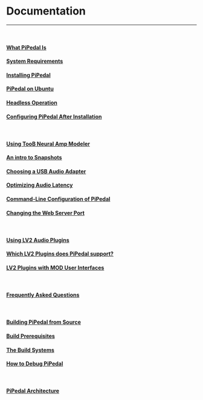 # Documentation
---

&nbsp;

#### [What PiPedal Is](AboutPiPedal.md)

#### [System Requirements](SystemRequirements.md)

#### [Installing PiPedal](Installing.md)
#### [PiPedal on Ubuntu](Ubuntu.md)
#### [Headless Operation](HeadlessOperation.md)
#### [Configuring PiPedal After Installation](Configuring.md)  
&nbsp;
#### [Using TooB Neural Amp Modeler](UsingNAM.md)  
#### [An intro to Snapshots](Snapshots.md)  
#### [Choosing a USB Audio Adapter](ChoosingAUsbAudioAdapter.md)  
#### [Optimizing Audio Latency](AudioLatency.md)  
#### [Command-Line Configuration of PiPedal](CommandLine.md)
#### [Changing the Web Server Port](ChangingTheWebServerPort.md)

&nbsp;
#### [Using LV2 Audio Plugins](UsingLv2Plugins.md)
#### [Which LV2 Plugins does PiPedal support?](WhichLv2PluginsAreSupported.md)
#### [LV2 Plugins with MOD User Interfaces](ModUiSupport.md)

&nbsp;

#### [Frequently Asked Questions](FAQ.md)

&nbsp;

#### [Building PiPedal from Source](BuildingPiPedalFromSource.md)
#### [Build Prerequisites](BuildPrerequisites.md)
#### [The Build Systems](TheBuildSystem.md)
#### [How to Debug PiPedal](Debugging.md)

&nbsp;
 

#### [PiPedal Architecture](Architecture.md)

